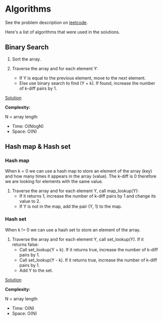 # Algorithms

See the problem description on [leetcode](https://leetcode.com/problems/k-diff-pairs-in-an-array/).

Here's a list of algorithms that were used in the solutions.

## Binary Search

1. Sort the array.

2. Traverse the array and for each element Y:
   * If Y is equal to the previous element, move to the next element.
   * Else use binary search to find (Y + k). If found, increase the number of k-diff pairs by 1.

[Solution](javascript/532.js)

**Complexity:**

N = array length

* Time: O(NlogN)
* Space: O(N)

## Hash map & Hash set

### Hash map

When k = 0 we can use a hash map to store an element of the array (key) and how many times it appears in the array (value). The k-diff is 0 therefore we are looking for elements with the same value.

1. Traverse the array and for each element Y, call map_lookup(Y):
   * If it returns 1, increase the number of k-diff pairs by 1 and change its value to 2.
   * If Y is not in the map, add the pair (Y, 1) to the map.

### Hash set

When k != 0 we can use a hash set to store an element of the array.

1. Traverse the array and for each element Y, call set_lookup(Y). If it returns false:
    * Call set_lookup(Y + k). If it returns true, increase the number of k-diff pairs by 1.
    * Call set_lookup(Y - k). If it returns true, increase the number of k-diff pairs by 1.
    * Add Y to the set.

[Solution](javascript/532-2.js)

**Complexity:**

N = array length

* Time: O(N)
* Space: O(N)
